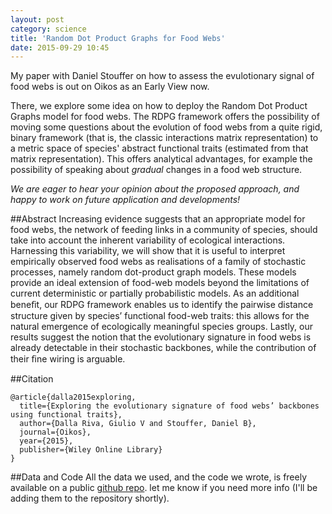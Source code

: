 ```yaml
---
layout: post
category: science
title: 'Random Dot Product Graphs for Food Webs'
date: 2015-09-29 10:45
---
```


My paper with Daniel Stouffer on how to assess the evulotionary signal of food
webs is out on Oikos as an Early View now.

There, we explore some idea on how to deploy the Random Dot Product Graphs
model for food webs. The RDPG framework offers the possibility of moving some
questions about the evolution of food webs from a quite rigid, binary framework
(that is, the classic interactions matrix representation) to a metric space of
species' abstract functional traits (estimated from that matrix
representation). This offers analytical advantages, for example the possibility
of speaking about *gradual* changes in a food web structure.

_We are eager to hear your opinion about the proposed approach, and happy to work on future application and developments!_

##Abstract
Increasing evidence suggests that an appropriate model for food webs, the
network of feeding links in a community of species, should take into account
the inherent variability of ecological interactions. Harnessing this
variability, we will show that it is useful to interpret empirically observed
food webs as realisations of a family of stochastic processes, namely random
dot-product graph models. These models provide an ideal extension of food-web
models beyond the limitations of current deterministic or partially
probabilistic models. As an additional beneﬁt, our RDPG framework enables us to
identify the pairwise distance structure given by species’ functional food-web
traits: this allows for the natural emergence of ecologically meaningful
species groups. Lastly, our results suggest the notion that the evolutionary
signature in food webs is already detectable in their stochastic backbones,
while the contribution of their ﬁne wiring is arguable.

##Citation
```
@article{dalla2015exploring,
  title={Exploring the evolutionary signature of food webs’ backbones using functional traits},
  author={Dalla Riva, Giulio V and Stouffer, Daniel B},
  journal={Oikos},
  year={2015},
  publisher={Wiley Online Library}
}
```

##Data and Code
All the data we used, and the code we wrote, is freely available on a
public [github repo](https://github.com/gvdr/RDPG_foodweb).
let me know if you need more info (I'll be adding them to the repository shortly).

